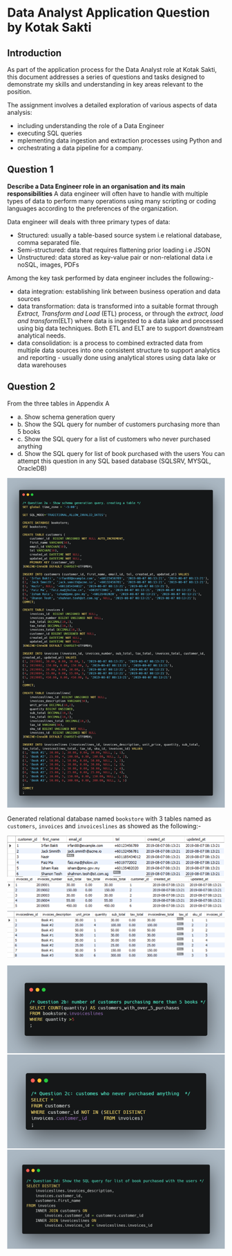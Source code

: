 # Data Analyst Application Question by Kotak Sakti

## Introduction
As part of the application process for the Data Analyst role at Kotak Sakti, this document addresses a series of questions and tasks designed to demonstrate my skills and understanding in key areas relevant to the position. 

The assignment involves a detailed exploration of various aspects of data analysis:
* including understanding the role of a Data Engineer
* executing SQL queries
* mplementing data ingestion and extraction processes using Python and 
* orchestrating a data pipeline for a company.

## Question 1
**Describe a Data Engineer role in an organisation and its main responsibilities**
A data engineer will often have to handle  with multiple types of data to perform many operations using many scripting or coding languages according to the preferences of the organization.

Data engineer will deals with three primary types of data: 
* Structured: usually a table-based source system i.e relational database, comma separated file.
* Semi-structured: data that requires flattening prior loading i.e JSON
* Unstructured: data stored as key-value pair or non-relational data i.e noSQL, images, PDFs

Among the key task performed by data engineer includes the following:-
* data integration: establishing link between business operation and data sources
* data transformation: data is transformed into a suitable format through _Extract, Transform and Load_ (ETL) process, or through the _extract, load and transform_(ELT) where data is ingested to a data lake and processed using big data techniques. Both ETL and ELT are to support downstream analytical needs.
* data consolidation: is a process to combined extracted data from multiple data sources into one consistent structure to support analytics and reporting - usually done using analytical stores using data lake or data warehouses

## Question 2
From the three tables in Appendix A

- a. Show schema generation query
- b. Show the SQL query for number of customers purchasing more than 5 books
- c. Show the SQL query for a list of customers who never purchased anything
- d. Show the SQL query for list of book purchased with the users
You can attempt this question in any SQL based database (SQLSRV, MYSQL, OracleDB)

![Image](https://github.com/Syarmine/Portfolio/blob/466830c563b2aabe3333f558a16f6b9873d3dca0/Kotak%20Sakti%20Assignment/SQL%20Images/Question%202a.png)

Generated relational database named `bookstore` with 3 tables named as `customers`, `invoices` and `invoiceslines` as showed as the following:-

![Image](https://github.com/Syarmine/Portfolio/blob/45279de298a95d032a3bda2f810c3bf732c18ed1/Kotak%20Sakti%20Assignment/SQL%20Images/2a.PNG)
![Image](https://github.com/Syarmine/Portfolio/blob/45279de298a95d032a3bda2f810c3bf732c18ed1/Kotak%20Sakti%20Assignment/SQL%20Images/2a1.PNG)
![Image](https://github.com/Syarmine/Portfolio/blob/45279de298a95d032a3bda2f810c3bf732c18ed1/Kotak%20Sakti%20Assignment/SQL%20Images/2a2.PNG)

![Image](https://github.com/Syarmine/Portfolio/blob/45279de298a95d032a3bda2f810c3bf732c18ed1/Kotak%20Sakti%20Assignment/SQL%20Images/Question%202b.png)
![Image](https://github.com/Syarmine/Portfolio/blob/45279de298a95d032a3bda2f810c3bf732c18ed1/Kotak%20Sakti%20Assignment/SQL%20Images/Question%202c.png)
![Image](https://github.com/Syarmine/Portfolio/blob/500860354e01f49447c9af10fdf42aedb296bd78/Kotak%20Sakti%20Assignment/SQL%20Images/Question%202d1.png)
